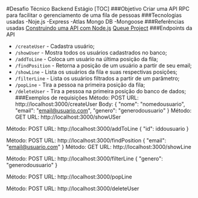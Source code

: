 #Desafio Técnico Backend Estágio
[TOC]
###Objetivo
Criar uma API RPC para facilitar o gerenciamento de uma fila de pessoas
###Tecnologias usadas
-Noje.js
-Express
-Atlas Mongo DB
-Mongoose
###Referências usadas
[Construindo uma API com Node.js](https://woliveiras.com.br/posts/construindo-uma-api-com-node-js-parte-1-criando-e-listando-dados/)
[Queue Project](https://github.com/rafaumlemos/queueproject)
###Endpoints da API
- `/createUser` - Cadastra usuário;
- `/showUser` - Mostra todos os usuários cadastrados no banco;
- `/addToLine` - Coloca um usuário na última posição da fila;
- `/findPosition` - Retorna a posição de um usuário a partir de seu email;
- `/showLine` - Lista os usuários da fila e suas respectivas posições;
- `/filterLine` - Lista os usuários filtrados a partir de um parâmetro;
- `/popLine` - Tira a pessoa na primeira posição da fila;
- `/deleteUser` - Tira a pessoa na primeira posição do banco de dados;
###Exemplos de requisições
Método: POST
URL: http://localhost:3000/createUser
Body:
{
"nome": "nomedousuario",
"email": "email@usuario.com",
"genero": "generodousuario"
}
Método: GET
URL: http://localhost:3000/showUSer

Método: POST
URL: http://localhost:3000/addToLine
{
"id": iddousuario
}

Método: POST
URL: http://localhost:3000/findPosition
{
"email": "email@usuario.com"
}
Método: GET
URL: http://localhost:3000/showLine

Método: POST
URL: http://localhost:3000/filterLine
{
"genero": "generodousuario"
}

Método: POST
URL: http://localhost:3000/popLine

Método: POST
URL: http://localhost:3000/deleteUser
